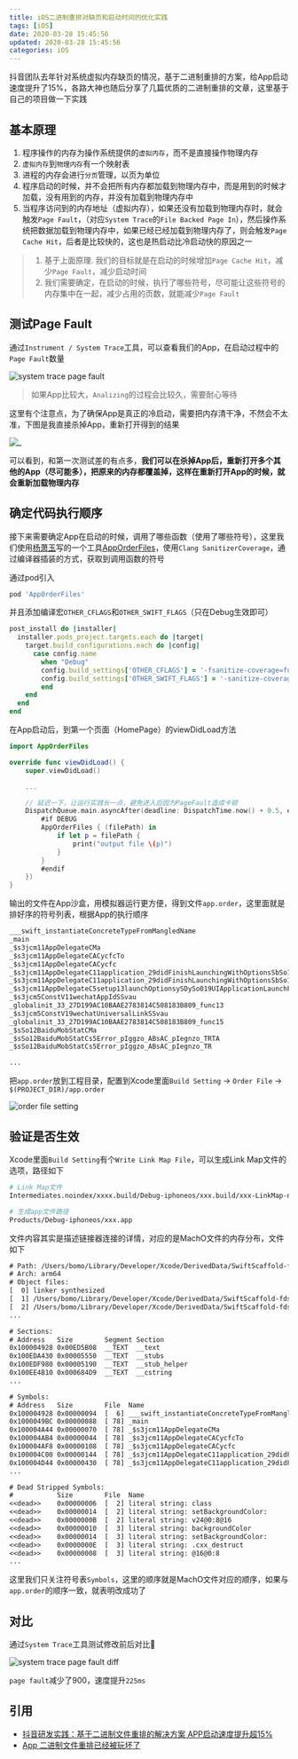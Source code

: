 ```yaml
---
title: iOS二进制重排对缺页和启动时间的优化实践
tags: [iOS]
date: 2020-03-28 15:45:56
updated: 2020-03-28 15:45:56
categories: iOS
---
```



抖音团队去年针对系统虚拟内存缺页的情况，基于二进制重排的方案，给App启动速度提升了15%，各路大神也随后分享了几篇优质的二进制重排的文章，这里基于自己的项目做一下实践

<!-- more -->

## 基本原理

1. 程序操作的内存为操作系统提供的`虚拟内存`，而不是直接操作物理内存
2. `虚拟内存`到`物理内存`有一个映射表
3. 进程的内存会进行`分页`管理，以页为单位
4. 程序启动的时候，并不会把所有内存都加载到物理内存中，而是用到的时候才加载，没有用到的内存，并没有加载到物理内存中
5. 当程序访问到的内存地址（虚拟内存），如果还没有加载到物理内存时，就会触发`Page Fault`，（对应`System Trace`的`File Backed Page In`），然后操作系统把数据加载到物理内存中，如果已经已经加载到物理内存了，则会触发`Page Cache Hit`，后者是比较快的，这也是热启动比冷启动快的原因之一

> 1. 基于上面原理. 我们的目标就是在启动的时候增加`Page Cache Hit`，减少`Page Fault`，减少启动时间
> 2. 我们需要确定，在启动的时候，执行了哪些符号，尽可能让这些符号的内存集中在一起，减少占用的页数，就能减少`Page Fault`

## 测试Page Fault

通过`Instrument / System Trace`工具，可以查看我们的App，在启动过程中的`Page Fault`数量

![system trace page fault](/images/post/systemtrace-app-page-fault1.png)

> 如果App比较大，`Analizing`的过程会比较久，需要耐心等待

这里有个注意点，为了确保App是真正的冷启动，需要把内存清干净，不然会不太准，下图是我直接杀掉App，重新打开得到的结果

![_](/images/post/systemtrace-app-page-fault3.png)

可以看到，和第一次测试差的有点多，**我们可以在杀掉App后，重新打开多个其他的App（尽可能多），把原来的内存都覆盖掉，这样在重新打开App的时候，就会重新加载物理内存**

## 确定代码执行顺序

接下来需要确定App在启动的时候，调用了哪些函数（使用了哪些符号），这里我们使用[杨萧玉](http://yulingtianxia.com/)写的一个工具[AppOrderFiles](https://github.com/yulingtianxia/AppOrderFiles)，使用`Clang SanitizerCoverage`，通过编译器插装的方式，获取到调用函数的符号

通过pod引入

```ruby
pod 'AppOrderFiles'
```

并且添加编译宏`OTHER_CFLAGS`和`OTHER_SWIFT_FLAGS`（只在Debug生效即可）

```ruby
post_install do |installer|
  installer.pods_project.targets.each do |target|
    target.build_configurations.each do |config|
      case config.name
        when "Debug"
        config.build_settings['OTHER_CFLAGS'] = '-fsanitize-coverage=func,trace-pc-guard'
        config.build_settings['OTHER_SWIFT_FLAGS'] = '-sanitize-coverage=func -sanitize=undefined'
        end
    end
  end
end
```

在App启动后，到第一个页面（HomePage）的viewDidLoad方法

```swift
import AppOrderFiles

override func viewDidLoad() {
    super.viewDidLoad()

    ...

    // 延迟一下，让运行实践长一点，避免进入后因为PageFault造成卡顿
    DispatchQueue.main.asyncAfter(deadline: DispatchTime.now() + 0.5, execute: {
        #if DEBUG
        AppOrderFiles { (filePath) in
            if let p = filePath {
                print("output file \(p)")
            }
        }
        #endif
    })
}
```

输出的文件在App沙盒，用模拟器运行更方便，得到文件`app.order`，这里面就是排好序的符号列表，根据App的执行顺序

```txt
___swift_instantiateConcreteTypeFromMangledName
_main
_$s3jcm11AppDelegateCMa
_$s3jcm11AppDelegateCACycfcTo
_$s3jcm11AppDelegateCACycfc
_$s3jcm11AppDelegateC11application_29didFinishLaunchingWithOptionsSbSo13UIApplicationC_SDySo0j6LaunchI3KeyaypGSgtFTo
_$s3jcm11AppDelegateC11application_29didFinishLaunchingWithOptionsSbSo13UIApplicationC_SDySo0j6LaunchI3KeyaypGSgtF
_$s3jcm11AppDelegateC5setup13launchOptionsySDySo019UIApplicationLaunchF3KeyaypGSg_tF
_$s3jcm5ConstV11wechatAppIdSSvau
_globalinit_33_27D199AC10BAAE2783814C508183B809_func13
_$s3jcm5ConstV19wechatUniversalLinkSSvau
_globalinit_33_27D199AC10BAAE2783814C508183B809_func15
_$sSo12BaiduMobStatCMa
_$sSo12BaiduMobStatCs5Error_pIggzo_ABsAC_pIegnzo_TRTA
_$sSo12BaiduMobStatCs5Error_pIggzo_ABsAC_pIegnzo_TR

...
```

把`app.order`放到工程目录，配置到Xcode里面`Build Setting` -> `Order File` -> `$(PROJECT_DIR)/app.order`

![order file setting](/images/post/order-file-setting.png)

## 验证是否生效

Xcode里面`Build Setting`有个`Write Link Map File`，可以生成Link Map文件的选项，路径如下

```sh
# Link Map文件
Intermediates.noindex/xxxx.build/Debug-iphoneos/xxx.build/xxx-LinkMap-normal-arm64.txt

# 生成app文件路径
Products/Debug-iphoneos/xxx.app
```

文件内容其实是描述链接器连接的详情，对应的是MachO文件的内存分布，文件如下

```txt
# Path: /Users/bomo/Library/Developer/Xcode/DerivedData/SwiftScaffold-fdswirgebkkdidcxcpxdffxxvxye/Build/Products/Debug-iphoneos/jcm.app/jcm
# Arch: arm64
# Object files:
[  0] linker synthesized
[  1] /Users/bomo/Library/Developer/Xcode/DerivedData/SwiftScaffold-fdswirgebkkdidcxcpxdffxxvxye/Build/Intermediates.noindex/SwiftScaffold.build/Debug-iphoneos/jcm.build/Objects-normal/arm64/JHCollectionViewFlowLayout.o
[  2] /Users/bomo/Library/Developer/Xcode/DerivedData/SwiftScaffold-fdswirgebkkdidcxcpxdffxxvxye/Build/Intermediates.noindex/SwiftScaffold.build/Debug-iphoneos/jcm.build/Objects-normal/arm64/JHCollectionReusableView.o
...

# Sections:
# Address   Size        Segment Section
0x100004928 0x00ED5B08  __TEXT  __text
0x100EDA430 0x00005550  __TEXT  __stubs
0x100EDF980 0x00005190  __TEXT  __stub_helper
0x100EE4B10 0x000684D9  __TEXT  __cstring
...

# Symbols:
# Address   Size        File  Name
0x100004928 0x00000094  [  6] ___swift_instantiateConcreteTypeFromMangledName
0x1000049BC 0x00000088  [ 78] _main
0x100004A44 0x00000070  [ 78] _$s3jcm11AppDelegateCMa
0x100004AB4 0x00000044  [ 78] _$s3jcm11AppDelegateCACycfcTo
0x100004AF8 0x00000108  [ 78] _$s3jcm11AppDelegateCACycfc
0x100004C00 0x00000144  [ 78] _$s3jcm11AppDelegateC11application_29didFinishLaunchingWithOptionsSbSo13UIApplicationC_SDySo0j6LaunchI3KeyaypGSgtFTo
0x100004D44 0x00000430  [ 78] _$s3jcm11AppDelegateC11application_29didFinishLaunchingWithOptionsSbSo13UIApplicationC_SDySo0j6LaunchI3KeyaypGSgtF
...

# Dead Stripped Symbols:
#           Size        File  Name
<<dead>>    0x00000006  [  2] literal string: class
<<dead>>    0x00000014  [  2] literal string: setBackgroundColor:
<<dead>>    0x0000000B  [  2] literal string: v24@0:8@16
<<dead>>    0x00000010  [  3] literal string: backgroundColor
<<dead>>    0x00000014  [  3] literal string: setBackgroundColor:
<<dead>>    0x0000000E  [  3] literal string: .cxx_destruct
<<dead>>    0x00000008  [  3] literal string: @16@0:8
...
```

这里我们只关注符号表`Symbols`，这里的顺序就是MachO文件对应的顺序，如果与`app.order`的顺序一致，就表明改成功了

## 对比

通过`System Trace`工具测试修改前后对比

![system trace page fault diff](/images/post/trace-page-fault-diff.png)

`page fault`减少了900，速度提升`225ms`

## 引用

* [抖音研发实践：基于二进制文件重排的解决方案 APP启动速度提升超15%](https://mp.weixin.qq.com/s?__biz=MzI1MzYzMjE0MQ==&mid=2247485101&idx=1&sn=abbbb6da1aba37a04047fc210363bcc9&scene=21&token=2051547505&lang=zh_CN#wechat_redirect)
* [App 二进制文件重排已经被玩坏了](http://yulingtianxia.com/blog/2019/09/01/App-Order-Files/)
